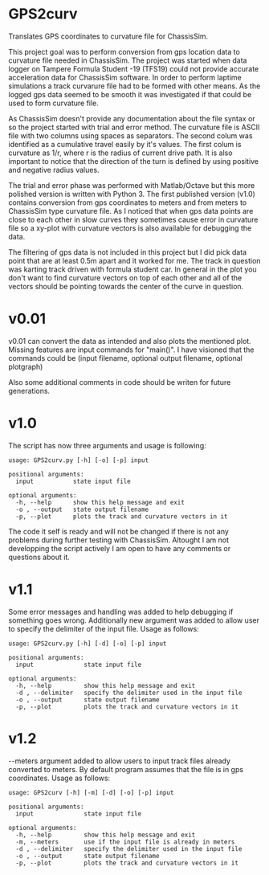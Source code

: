 # GPS2curv
Translates GPS coordinates to curvature file for ChassisSim.

This project goal was to perform conversion from gps location data to curvature file needed in ChassisSim. The project was started when data logger on Tampere Formula Student -19 (TFS19) could not provide accurate acceleration data for ChassisSim software. In order to perform laptime simulations a track curvarure file had to be formed with other means. As the logged gps data seemed to be smooth it was investigated if that could be used to form curvature file.

As ChassisSim doesn't provide any documentation about the file syntax or so the project started with trial and error method. The curvature file is ASCII file with two columns using spaces as separators. The second colum was identified as a cumulative travel easily by it's values. The first colum is curvature as 1/r, where r is the radius of current drive path. It is also important to notice that the direction of the turn is defined by using positive and negative radius values.

The trial and error phase was performed with Matlab/Octave but this more polished version is written with Python 3. The first published version (v1.0) contains conversion from gps coordinates to meters and from meters to ChassisSim type curvature file. As I noticed that when gps data points are close to each other in slow curves they sometimes cause error in curvature file so a xy-plot with curvature vectors is also available for debugging the data.

The filtering of gps data is not included in this project but I did pick data point that are at least 0.5m apart and it worked for me. The track in question was karting track driven with formula student car. In general in the plot you don't want to find curvature vectors on top of each other and all of the vectors should be pointing towards the center of the curve in question.

# v0.01
v0.01 can convert the data as intended and also plots the mentioned plot.
Missing features are input commands for "main()". I have visioned that the commands could be (input filename, optional output filename, optional plotgraph)

Also some additional comments in code should be writen for future generations.

# v1.0
The script has now three arguments and usage is following:
```
usage: GPS2curv.py [-h] [-o] [-p] input

positional arguments:
  input           state input file

optional arguments:
  -h, --help      show this help message and exit
  -o , --output   state output filename
  -p, --plot      plots the track and curvature vectors in it
```

The code it self is ready and will not be changed if there is not any problems during further testing with ChassisSim. Altought I am not developping the script actively I am open to have any comments or questions about it.

# v1.1
Some error messages and handling was added to help debugging if something goes wrong.
Additionally new argument was added to allow user to specify the delimiter of the input file. Usage as follows:
```
usage: GPS2curv.py [-h] [-d] [-o] [-p] input

positional arguments:
  input              state input file

optional arguments:
  -h, --help         show this help message and exit
  -d , --delimiter   specify the delimiter used in the input file
  -o , --output      state output filename
  -p, --plot         plots the track and curvature vectors in it
```
# v1.2
--meters argument added to allow users to input track files already converted to meters. By default program assumes that the file is in gps coordinates. Usage as follows:
```
usage: GPS2curv [-h] [-m] [-d] [-o] [-p] input

positional arguments:
  input              state input file

optional arguments:
  -h, --help         show this help message and exit
  -m, --meters       use if the input file is already in meters
  -d , --delimiter   specify the delimiter used in the input file
  -o , --output      state output filename
  -p, --plot         plots the track and curvature vectors in it
```